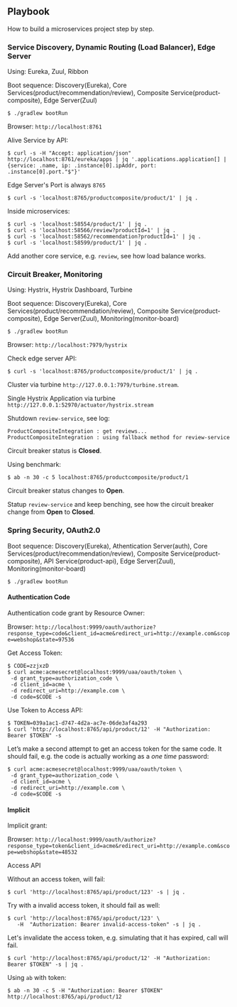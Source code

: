 ## Playbook

How to build a microservices project step by step.

### Service Discovery, Dynamic Routing (Load Balancer), Edge Server

Using: Eureka, Zuul, Ribbon

Boot sequence: Discovery(Eureka), Core Services(product/recommendation/review), Composite Service(product-composite), Edge Server(Zuul)

    $ ./gradlew bootRun

Browser: `http://localhost:8761`

Alive Service by API:

    $ curl -s -H "Accept: application/json" http://localhost:8761/eureka/apps | jq '.applications.application[] | {service: .name, ip: .instance[0].ipAddr, port: .instance[0].port."$"}'

Edge Server's Port is always `8765`

    $ curl -s 'localhost:8765/productcomposite/product/1' | jq .

Inside microservices:

    $ curl -s 'localhost:58554/product/1' | jq .
    $ curl -s 'localhost:58566/review?productId=1' | jq .
    $ curl -s 'localhost:58562/recommendation?productId=1' | jq .
    $ curl -s 'localhost:58599/product/1' | jq .

Add another core service, e.g. `review`, see how load balance works.

### Circuit Breaker, Monitoring

Using: Hystrix, Hystrix Dashboard, Turbine

Boot sequence: Discovery(Eureka), Core Services(product/recommendation/review), Composite Service(product-composite), Edge Server(Zuul), Monitoring(monitor-board)

    $ ./gradlew bootRun

Browser: `http://localhost:7979/hystrix`

Check edge server API:

    $ curl -s 'localhost:8765/productcomposite/product/1' | jq .

Cluster via turbine `http://127.0.0.1:7979/turbine.stream`.

Single Hystrix Application via turbine `http://127.0.0.1:52970/actuator/hystrix.stream`

Shutdown `review-service`, see log:

    ProductCompositeIntegration : get reviews...
    ProductCompositeIntegration : using fallback method for review-service

Circuit breaker status is __Closed__.

Using benchmark:

    $ ab -n 30 -c 5 localhost:8765/productcomposite/product/1

Circuit breaker status changes to __Open__.

Statup `review-service` and keep benching, see how the circuit breaker change from __Open__ to __Closed__.


### Spring Security, OAuth2.0

Boot sequence: Discovery(Eureka), Athentication Server(auth), Core Services(product/recommendation/review), Composite Service(product-composite), API Service(product-api), Edge Server(Zuul), Monitoring(monitor-board)

    $ ./gradlew bootRun

#### Authentication Code

Authentication code grant by Resource Owner:

Browser: `http://localhost:9999/oauth/authorize?response_type=code&client_id=acme&redirect_uri=http://example.com&scope=webshop&state=97536`

Get Access Token:

    $ CODE=zzjxzD
    $ curl acme:acmesecret@localhost:9999/uaa/oauth/token \
     -d grant_type=authorization_code \
     -d client_id=acme \
     -d redirect_uri=http://example.com \
     -d code=$CODE -s

Use Token to Access API:

    $ TOKEN=039a1ac1-d747-4d2a-ac7e-06de3af4a293
    $ curl 'http://localhost:8765/api/product/12' -H "Authorization: Bearer $TOKEN" -s

Let’s make a second attempt to get an access token for the same code. It should fail, e.g. the code is actually working as a _one time_ password:

    $ curl acme:acmesecret@localhost:9999/uaa/oauth/token \
     -d grant_type=authorization_code \
     -d client_id=acme \
     -d redirect_uri=http://example.com \
     -d code=$CODE -s

#### Implicit

Implicit grant:

Browser: `http://localhost:9999/oauth/authorize?response_type=token&client_id=acme&redirect_uri=http://example.com&scope=webshop&state=48532`

Access API

Without an access token, will fail:

    $ curl 'http://localhost:8765/api/product/123' -s | jq .

Try with a invalid access token, it should fail as well:

    $ curl 'http://localhost:8765/api/product/123' \
       -H  "Authorization: Bearer invalid-access-token" -s | jq .

Let's invalidate the access token, e.g. simulating that it has expired, call will fail.

    $ curl 'http://localhost:8765/api/product/12' -H "Authorization: Bearer $TOKEN" -s | jq .

Using `ab` with token:

    $ ab -n 30 -c 5 -H "Authorization: Bearer $TOKEN" http://localhost:8765/api/product/12
